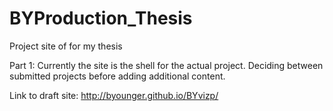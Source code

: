 BYProduction_Thesis
===================

Project site of for my thesis

Part 1:
Currently the site is the shell for the actual project. Deciding between submitted projects before adding additional content.

Link to draft site:
http://byounger.github.io/BYvizp/
